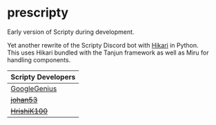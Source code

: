 # prescripty

Early version of Scripty during development.

Yet another rewrite of the Scripty Discord bot with [Hikari](https://hikari-py.dev) in Python.  
This uses Hikari bundled with the Tanjun framework as well as Miru for handling components. 

| Scripty Developers                              |
| ----------------------------------------------- |
| [GoogleGenius](https://github.com/GoogleGenius) |
| [~~johan53~~](https://github.com/johan53)       |
| [~~HrishiK100~~](https://github.com/HrishiK100) |
